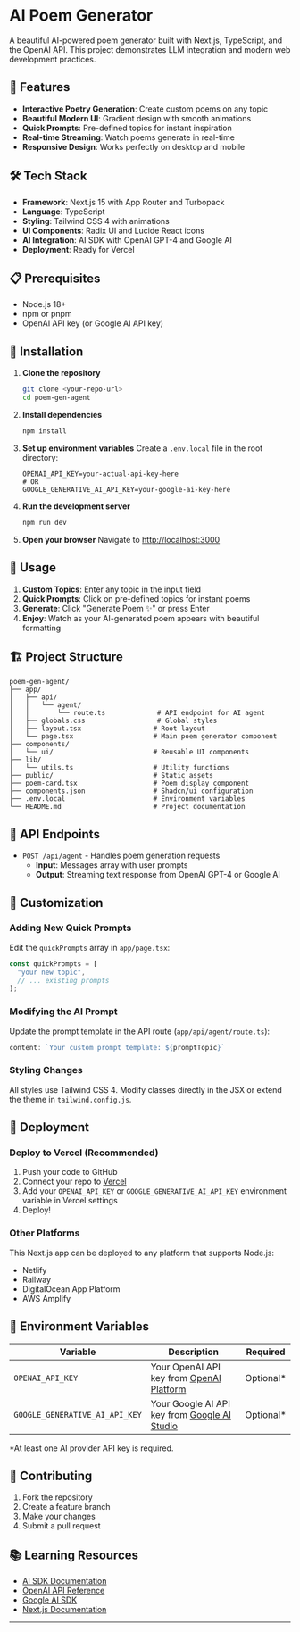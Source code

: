# AI Poem Generator

A beautiful AI-powered poem generator built with Next.js, TypeScript, and the OpenAI API. This project demonstrates LLM integration and modern web development practices.

## 🚀 Features

- **Interactive Poetry Generation**: Create custom poems on any topic
- **Beautiful Modern UI**: Gradient design with smooth animations
- **Quick Prompts**: Pre-defined topics for instant inspiration
- **Real-time Streaming**: Watch poems generate in real-time
- **Responsive Design**: Works perfectly on desktop and mobile

## 🛠️ Tech Stack

- **Framework**: Next.js 15 with App Router and Turbopack
- **Language**: TypeScript
- **Styling**: Tailwind CSS 4 with animations
- **UI Components**: Radix UI and Lucide React icons
- **AI Integration**: AI SDK with OpenAI GPT-4 and Google AI
- **Deployment**: Ready for Vercel

## 📋 Prerequisites

- Node.js 18+ 
- npm or pnpm
- OpenAI API key (or Google AI API key)

## 🔧 Installation

1. **Clone the repository**
   ```bash
   git clone <your-repo-url>
   cd poem-gen-agent
   ```

2. **Install dependencies**
   ```bash
   npm install
   ```

3. **Set up environment variables**
   Create a `.env.local` file in the root directory:
   ```
   OPENAI_API_KEY=your-actual-api-key-here
   # OR
   GOOGLE_GENERATIVE_AI_API_KEY=your-google-ai-key-here
   ```

4. **Run the development server**
   ```bash
   npm run dev
   ```

5. **Open your browser**
   Navigate to [http://localhost:3000](http://localhost:3000)

## 🎯 Usage

1. **Custom Topics**: Enter any topic in the input field
2. **Quick Prompts**: Click on pre-defined topics for instant poems
3. **Generate**: Click "Generate Poem ✨" or press Enter
4. **Enjoy**: Watch as your AI-generated poem appears with beautiful formatting

## 🏗️ Project Structure

```
poem-gen-agent/
├── app/
│   ├── api/
│   │   └── agent/
│   │       └── route.ts             # API endpoint for AI agent
│   ├── globals.css                  # Global styles
│   ├── layout.tsx                  # Root layout
│   └── page.tsx                    # Main poem generator component
├── components/
│   └── ui/                         # Reusable UI components
├── lib/
│   └── utils.ts                    # Utility functions
├── public/                         # Static assets
├── poem-card.tsx                   # Poem display component
├── components.json                 # Shadcn/ui configuration
├── .env.local                      # Environment variables
└── README.md                       # Project documentation
```

## 🧪 API Endpoints

- `POST /api/agent` - Handles poem generation requests
  - **Input**: Messages array with user prompts  
  - **Output**: Streaming text response from OpenAI GPT-4 or Google AI

## 🎨 Customization

### Adding New Quick Prompts
Edit the `quickPrompts` array in `app/page.tsx`:

```typescript
const quickPrompts = [
  "your new topic",
  // ... existing prompts
];
```

### Modifying the AI Prompt
Update the prompt template in the API route (`app/api/agent/route.ts`):

```typescript
content: `Your custom prompt template: ${promptTopic}`
```

### Styling Changes
All styles use Tailwind CSS 4. Modify classes directly in the JSX or extend the theme in `tailwind.config.js`.

## 🚀 Deployment

### Deploy to Vercel (Recommended)

1. Push your code to GitHub
2. Connect your repo to [Vercel](https://vercel.com)
3. Add your `OPENAI_API_KEY` or `GOOGLE_GENERATIVE_AI_API_KEY` environment variable in Vercel settings
4. Deploy!

### Other Platforms

This Next.js app can be deployed to any platform that supports Node.js:
- Netlify
- Railway
- DigitalOcean App Platform
- AWS Amplify

## 🔐 Environment Variables

| Variable | Description | Required |
|----------|-------------|----------|
| `OPENAI_API_KEY` | Your OpenAI API key from [OpenAI Platform](https://platform.openai.com/api-keys) | Optional* |
| `GOOGLE_GENERATIVE_AI_API_KEY` | Your Google AI API key from [Google AI Studio](https://aistudio.google.com/app/apikey) | Optional* |

*At least one AI provider API key is required.

## 🤝 Contributing

1. Fork the repository
2. Create a feature branch
3. Make your changes
4. Submit a pull request

## 📚 Learning Resources

- [AI SDK Documentation](https://sdk.vercel.ai/docs)
- [OpenAI API Reference](https://platform.openai.com/docs/api-reference)
- [Google AI SDK](https://ai.google.dev/docs)
- [Next.js Documentation](https://nextjs.org/docs)


---
